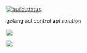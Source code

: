 <!-----------------------------

- File Name : README.md

- Purpose :

- Creation Date : 03-21-2017

- Last Modified : Tue 21 Mar 2017 06:23:16 PM UTC

- Created By : Kiyor

------------------------------->

[![build status](https://gitlab.ccnanext.com/ccna/ngacl/badges/master/build.svg)](https://gitlab.ccnanext.com/ccna/ngacl/commits/master)

golang acl control api solution

[![](https://share.ccnanext.com/kiyor/videos/ngacl/ngacl_1.png)](https://share.ccnanext.com/kiyor/videos/ngacl/ngacl_1.mp4)

[![](https://share.ccnanext.com/kiyor/videos/ngacl/ngacl_2.png)](https://share.ccnanext.com/kiyor/videos/ngacl/ngacl_2.mp4)